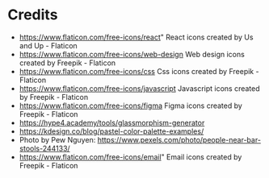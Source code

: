 # Credits 
* https://www.flaticon.com/free-icons/react" React icons created by Us and Up - Flaticon
* https://www.flaticon.com/free-icons/web-design Web design icons created by Freepik - Flaticon
* https://www.flaticon.com/free-icons/css Css icons created by Freepik - Flaticon
* https://www.flaticon.com/free-icons/javascript Javascript icons created by Freepik - Flaticon
* https://www.flaticon.com/free-icons/figma Figma icons created by Freepik - Flaticon
* https://hype4.academy/tools/glassmorphism-generator
* https://kdesign.co/blog/pastel-color-palette-examples/
* Photo by Pew Nguyen: https://www.pexels.com/photo/people-near-bar-stools-244133/
* https://www.flaticon.com/free-icons/email" Email icons created by Freepik - Flaticon</a>
